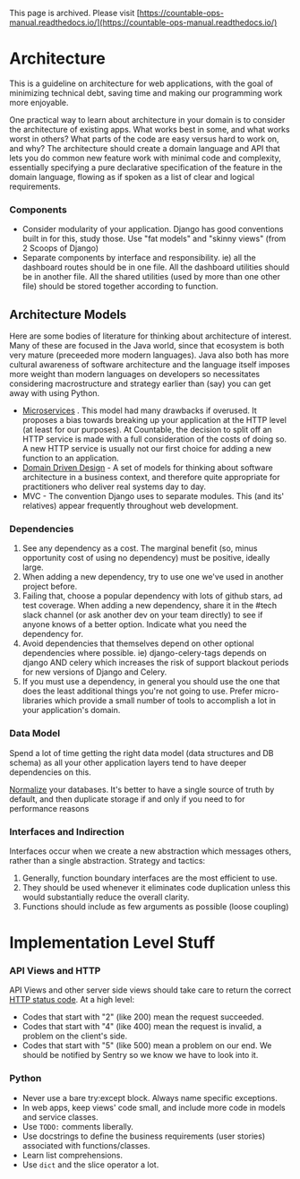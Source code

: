 This page is archived. Please visit [https://countable-ops-manual.readthedocs.io/](https://countable-ops-manual.readthedocs.io/)
# Architecture

This is a guideline on architecture for web applications, with the goal of minimizing technical debt, saving time and making our programming work more enjoyable.

One practical way to learn about architecture in your domain is to consider the architecture of existing apps. What works best in some, and what works worst in others? What parts of the code are easy versus hard to work on, and why? The architecture should create a domain language and API that lets you do common new feature work with minimal code and complexity, essentially specifying a pure declarative specification of the feature in the domain language, flowing as if spoken as a list of clear and logical requirements.

### Components

  * Consider modularity of your application. Django has good conventions built in for this, study those. Use "fat models" and "skinny views" (from 2 Scoops of Django)
  * Separate components by interface and responsibility. ie) all the dashboard routes should be in one file. All the dashboard utilities should be in another file. All the shared utilities (used by more than one other file) should be stored together according to function.

## Architecture Models
Here are some bodies of literature for thinking about architecture of interest. Many of these are focused in the Java world, since that ecosystem is both very mature (preceeded more modern languages). Java also both has more cultural awareness of software architecture and the language itself imposes more weight than modern languages on developers so necessitates considering macrostructure and strategy earlier than (say) you can get away with using Python.
  * [Microservices](https://dwmkerr.com/the-death-of-microservice-madness-in-2018/) . This model had many drawbacks if overused. It proposes a bias towards breaking up your application at the HTTP level (at least for our purposes). At Countable, the decision to split off an HTTP service is made with a full consideration of the costs of doing so. A new HTTP service is usually not our first choice for adding a new function to an application.
  * [Domain Driven Design](https://dddcommunity.org/book/evans_2003/) - A set of models for thinking about software architecture in a business context, and therefore quite appropriate for practitioners who deliver real systems day to day.
  * MVC - The convention Django uses to separate modules. This (and its' relatives) appear frequently throughout web development.
 
### Dependencies

1. See any dependency as a cost. The marginal benefit (so, minus opportunity cost of using no dependency) must be positive, ideally large.
2. When adding a new dependency, try to use one we've used in another project before.
3. Failing that, choose a popular dependency with lots of github stars, ad test coverage. When adding a new dependency, share it in the #tech slack channel (or ask another dev on your team directly) to see if anyone knows of a better option. Indicate what you need the dependency for.
4. Avoid dependencies that themselves depend on other optional dependencies where possible. ie) django-celery-tags depends on django AND celery which increases the risk of support blackout periods for new versions of Django and Celery.
5. If you must use a dependency, in general you should use the one that does the least additional things you're not going to use. Prefer micro-libraries which provide a small number of tools to accomplish a lot in your application's domain.

### Data Model

Spend a lot of time getting the right data model (data structures and DB schema) as all your other application layers tend to have deeper dependencies on this.

[Normalize](https://en.wikipedia.org/wiki/Database_normalization) your databases. It's better to have a single source of truth by default, and then duplicate storage if and only if you need to for performance reasons

### Interfaces and Indirection

Interfaces occur when we create a new abstraction which messages others, rather than a single abstraction. Strategy and tactics:

1. Generally, function boundary interfaces are the most efficient to use.
2. They should be used whenever it eliminates code duplication unless this would substantially reduce the overall clarity.
3. Functions should include as few arguments as possible (loose coupling)

# Implementation Level Stuff

### API Views and HTTP

API Views and other server side views should take care to return the correct [HTTP status code](https://en.wikipedia.org/wiki/List_of_HTTP_status_codes). At a high level:
  * Codes that start with "2" (like 200) mean the request succeeded.
  * Codes that start with "4" (like 400) mean the request is invalid, a problem on the client's side.
  * Codes that start with "5" (like 500) mean a problem on our end. We should be notified by Sentry so we know we have to look into it.
  
### Python

  * Never use a bare try:except block. Always name specific exceptions.
  * In web apps, keep views' code small, and include more code in models and service classes.
  * Use `TODO:` comments liberally.
  * Use docstrings to define the business requirements (user stories) associated with functions/classes.
  * Learn list comprehensions.
  * Use `dict` and the slice operator a lot.
